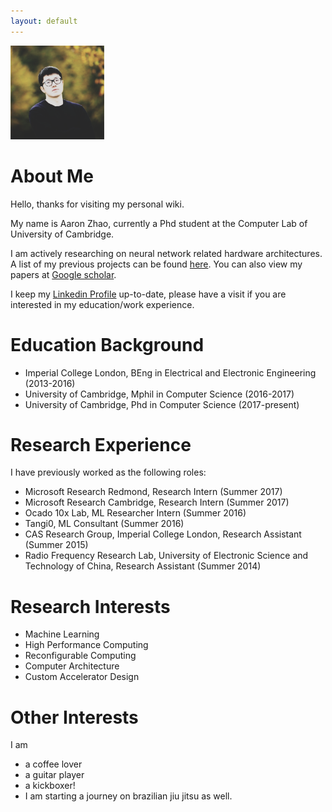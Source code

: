 ```yaml
---
layout: default
---
```

<script src="assets/js/test.js"></script>
<img id="myhead" src="aaron_zhao.png" alt="Aaron Zhao" style="width:150px;height:150px;">

# [](#Introduction) About Me

Hello, thanks for visiting my personal wiki.

My name is Aaron Zhao, currently a Phd student at the Computer Lab of University of Cambridge.

I am actively researching on neural network related hardware architectures.
A list of my previous projects can be found
[here](/blog/projects/projects_sum.html).
You can also view my papers at [Google scholar](https://scholar.google.com/citations?user=lOOmgEgAAAAJ&hl=zh-CN).

I keep my [Linkedin Profile](https://www.linkedin.com/in/yiren-aaron-zhao-baa8b5116/) up-to-date, please have a visit if you are interested in my education/work experience.


# [](#interests) Education Background
* Imperial College London, BEng in Electrical and Electronic Engineering (2013-2016)
* University of Cambridge, Mphil in Computer Science (2016-2017)
* University of Cambridge, Phd in Computer Science (2017-present)

# [](#interests) Research Experience
I have previously worked as the following roles:

* Microsoft Research Redmond, Research Intern (Summer 2017)
* Microsoft Research Cambridge, Research Intern (Summer 2017)
* Ocado 10x Lab, ML Researcher Intern (Summer 2016)
* Tangi0, ML Consultant (Summer 2016)
* CAS Research Group, Imperial College London, Research Assistant (Summer 2015)
* Radio Frequency Research Lab, University of Electronic Science and Technology of China, Research Assistant (Summer 2014)


# [](#interests) Research Interests
* Machine Learning
* High Performance Computing
* Reconfigurable Computing
* Computer Architecture
* Custom Accelerator Design


# [](#interests) Other Interests

I am
* a coffee lover
* a guitar player
* a kickboxer!
* I am starting a journey on brazilian jiu jitsu as well.

<!--
# [](#projects)Projects
Text can be **bold**, _italic_, or ~~strikethrough~~.

[Link to another page](another-page).

There should be whitespace between paragraphs.

There should be whitespace between paragraphs. We recommend including a README, or a file with information about your project.


This is a normal paragraph following a header. GitHub is a code hosting platform for version control and collaboration. It lets you and others work together on projects from anywhere.

## [](#header-2)Header 2

> This is a blockquote following a header.
>
> When something is important enough, you do it even if the odds are not in your favor.

### [](#header-3)Header 3

```js
// Javascript code with syntax highlighting.
var fun = function lang(l) {
  dateformat.i18n = require('./lang/' + l)
  return true;
}
```

```ruby
# Ruby code with syntax highlighting
GitHubPages::Dependencies.gems.each do |gem, version|
  s.add_dependency(gem, "= #{version}")
end
```

#### [](#header-4)Header 4

*   This is an unordered list following a header.
*   This is an unordered list following a header.
*   This is an unordered list following a header.

##### [](#header-5)Header 5

1.  This is an ordered list following a header.
2.  This is an ordered list following a header.
3.  This is an ordered list following a header.

###### [](#header-6)Header 6

| head1        | head two          | three |
|:-------------|:------------------|:------|
| ok           | good swedish fish | nice  |
| out of stock | good and plenty   | nice  |
| ok           | good `oreos`      | hmm   |
| ok           | good `zoute` drop | yumm  |

### There's a horizontal rule below this.

* * *

### Here is an unordered list:

*   Item foo
*   Item bar
*   Item baz
*   Item zip

### And an ordered list:

1.  Item one
1.  Item two
1.  Item three
1.  Item four

### And a nested list:

- level 1 item
  - level 2 item
  - level 2 item
    - level 3 item
    - level 3 item
- level 1 item
  - level 2 item
  - level 2 item
  - level 2 item
- level 1 item
  - level 2 item
  - level 2 item
- level 1 item

### Small image

![](https://assets-cdn.github.com/images/icons/emoji/octocat.png)

### Large image

![](https://guides.github.com/activities/hello-world/branching.png)


### Definition lists can be used with HTML syntax.

<dl>
<dt>Name</dt>
<dd>Godzilla</dd>
<dt>Born</dt>
<dd>1952</dd>
<dt>Birthplace</dt>
<dd>Japan</dd>
<dt>Color</dt>
<dd>Green</dd>
</dl>

```
Long, single-line code blocks should not wrap. They should horizontally scroll if they are too long. This line should be long enough to demonstrate this.
```

```
The final element.
``` -->
